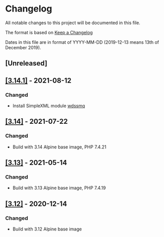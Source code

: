 # Changelog

All notable changes to this project will be documented in this file.

The format is based on [Keep a Changelog](https://keepachangelog.com/en/1.0.0/)

Dates in this file are in format of YYYY-MM-DD (2019-12-13 means 13th of December 2019).

## [Unreleased]

## [[3.14.1]](https://github.com/alastairhm/alpine-lighttpd-php/releases/tag/3.14.1) - 2021-08-12

### Changed

* Install SimpleXML module [wdssmq](https://github.com/wdssmq)

## [[3.14]](https://github.com/alastairhm/alpine-lighttpd-php/releases/tag/3.14) - 2021-07-22

### Changed

* Build with 3.14 Alpine base image, PHP 7.4.21

## [[3.13]](https://github.com/alastairhm/alpine-lighttpd-php/releases/tag/3.13) - 2021-05-14

### Changed

* Build with 3.13 Alpine base image, PHP 7.4.19

## [[3.12]](https://github.com/alastairhm/alpine-lighttpd-php/releases/tag/3.12) - 2020-12-14

### Changed

* Build with 3.12 Alpine base image
